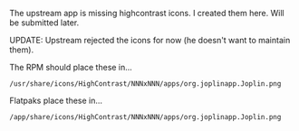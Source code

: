 The upstream app is missing highcontrast icons. I created them here. Will be submitted later.

UPDATE: Upstream rejected the icons for now (he doesn't want to maintain them).

The RPM should place these in...
```
/usr/share/icons/HighContrast/NNNxNNN/apps/org.joplinapp.Joplin.png
```

Flatpaks place these in...
```
/app/share/icons/HighContrast/NNNxNNN/apps/org.joplinapp.Joplin.png
```

